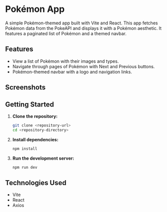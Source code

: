 # Pokémon App

A simple Pokémon-themed app built with Vite and React. This app fetches Pokémon data from the PokeAPI and displays it with a Pokémon aesthetic. It features a paginated list of Pokémon and a themed navbar.

## Features

- View a list of Pokémon with their images and types.
- Navigate through pages of Pokémon with Next and Previous buttons.
- Pokémon-themed navbar with a logo and navigation links.

## Screenshots

## Getting Started

1. **Clone the repository:**
   ```bash
   git clone <repository-url>
   cd <repository-directory>
   ```

2. **Install dependencies:**
   ```bash
   npm install
   ```

3. **Run the development server:**
   ```bash
   npm run dev
   ```
## Technologies Used
- Vite
- React
- Axios